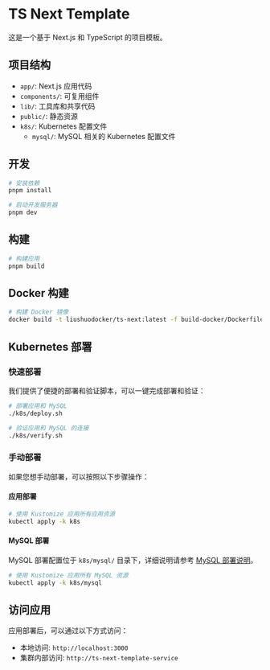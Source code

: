 # TS Next Template

这是一个基于 Next.js 和 TypeScript 的项目模板。

## 项目结构

- `app/`: Next.js 应用代码
- `components/`: 可复用组件
- `lib/`: 工具库和共享代码
- `public/`: 静态资源
- `k8s/`: Kubernetes 配置文件
  - `mysql/`: MySQL 相关的 Kubernetes 配置文件

## 开发

```bash
# 安装依赖
pnpm install

# 启动开发服务器
pnpm dev
```

## 构建

```bash
# 构建应用
pnpm build
```

## Docker 构建

```bash
# 构建 Docker 镜像
docker build -t liushuodocker/ts-next:latest -f build-docker/Dockerfile .
```

## Kubernetes 部署

### 快速部署

我们提供了便捷的部署和验证脚本，可以一键完成部署和验证：

```bash
# 部署应用和 MySQL
./k8s/deploy.sh

# 验证应用和 MySQL 的连接
./k8s/verify.sh
```

### 手动部署

如果您想手动部署，可以按照以下步骤操作：

#### 应用部署

```bash
# 使用 Kustomize 应用所有应用资源
kubectl apply -k k8s
```

#### MySQL 部署

MySQL 部署配置位于 `k8s/mysql/` 目录下，详细说明请参考 [MySQL 部署说明](k8s/mysql/README.md)。

```bash
# 使用 Kustomize 应用所有 MySQL 资源
kubectl apply -k k8s/mysql
```

## 访问应用

应用部署后，可以通过以下方式访问：

- 本地访问: `http://localhost:3000`
- 集群内部访问: `http://ts-next-template-service`
